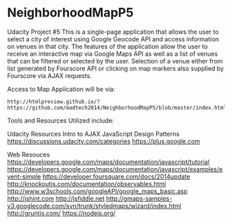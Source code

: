 # NeighborhoodMapP5
Udacity Project #5
This is a single-page application that allows the user to select a city of interest using Google Geocode API and access information on venues in that city.
The features of the application allow the user to receive an interactive map via Google Maps API as well as a list of venues that 
can be filtered or selected by the user. Selection of a venue either from list generated by Fourscore API or clicking on map
markers also supplied by Fourscore via AJAX requests.

Access to Map Application will be via:
	
	http://htmlpreview.github.io/?https://github.com/madtech2014/NeighborhoodMapP5/blob/master/index.html


Tools and Resources Utilized include:

Udacity Resources
  Intro to AJAX
  JavaScript Design Patterns
  https://discussions.udacity.com/categories
  https://plus.google.com
  
Web Resouces
https://developers.google.com/maps/documentation/javascript/tutorial
https://developers.google.com/maps/documentation/javascript/examples/event-simple
https://developer.foursquare.com/docs/2014update
http://knockoutjs.com/documentation/observables.html
http://www.w3schools.com/googleAPI/google_maps_basic.asp
http://jshint.com
http://jsfiddle.net
http://gmaps-samples-v3.googlecode.com/svn/trunk/styledmaps/wizard/index.html
http://gruntjs.com/
https://nodejs.org/
